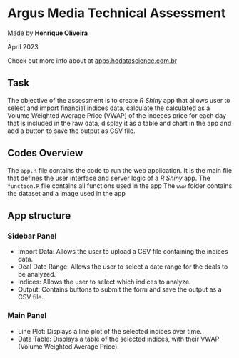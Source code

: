 # Argus Media Technical Assessment

Made by **Henrique Oliveira** 

April 2023

Check out more info about at [apps.hodatascience.com.br](https://apps.hodatascience.com.br/)

## Task
The objective of the assessment is to create *R Shiny* app that allows user to select and import financial indices data, calculate the calculated as a Volume Weighted Average Price (VWAP) of the indeces price for each day that is included in the raw data, display it as a table and chart in the app and add a button to save the output as CSV file.

## Codes Overview
The `app.R` file contains the code to run the web application. It is the main file that defines the user interface and server logic of a *R Shiny* app.
The `function.R` file contains all functions used in the app
The `www` folder contains the dataset and a image used in the app 

## App structure

### Sidebar Panel
* Import Data: Allows the user to upload a CSV file containing the indices data.
* Deal Date Range: Allows the user to select a date range for the deals to be analyzed.
* Indices: Allows the user to select which indices to analyze.
* Output: Contains buttons to submit the form and save the output as a CSV file.

### Main Panel
* Line Plot: Displays a line plot of the selected indices over time.
* Data Table: Displays a table of the selected indices, with their VWAP (Volume Weighted Average Price).
